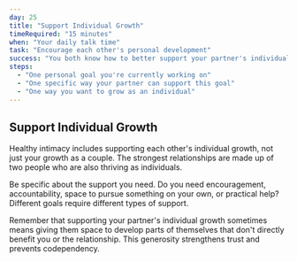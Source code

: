 ```yaml
---
day: 25
title: "Support Individual Growth"
timeRequired: "15 minutes"
when: "Your daily talk time"
task: "Encourage each other's personal development"
success: "You both know how to better support your partner's individual growth"
steps:
  - "One personal goal you're currently working on"
  - "One specific way your partner can support this goal"
  - "One way you want to grow as an individual"
---
```


## Support Individual Growth

Healthy intimacy includes supporting each other's individual growth, not just your growth as a couple. The strongest relationships are made up of two people who are also thriving as individuals.

Be specific about the support you need. Do you need encouragement, accountability, space to pursue something on your own, or practical help? Different goals require different types of support.

Remember that supporting your partner's individual growth sometimes means giving them space to develop parts of themselves that don't directly benefit you or the relationship. This generosity strengthens trust and prevents codependency.